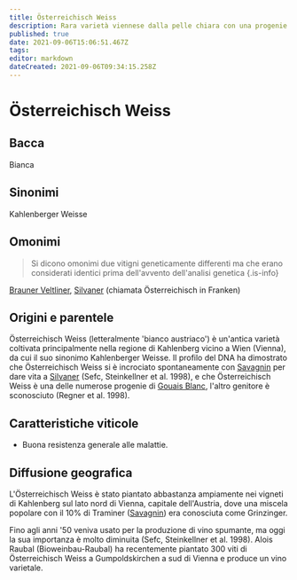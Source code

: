 ```yaml
---
title: Österreichisch Weiss
description: Rara varietà viennese dalla pelle chiara con una progenie molto conosciuta.
published: true
date: 2021-09-06T15:06:51.467Z
tags: 
editor: markdown
dateCreated: 2021-09-06T09:34:15.258Z
---
```


# Österreichisch Weiss

## Bacca
Bianca

## Sinonimi
Kahlenberger Weisse

## Omonimi
> Si dicono omonimi due vitigni geneticamente differenti ma che erano considerati identici prima dell'avvento dell'analisi genetica
{.is-info}

[Brauner Veltliner](/vitigni/bacca-bianca/brauner-veltliner), [Silvaner](/vitigni/bacca-bianca/silvaner) (chiamata Österreichisch in Franken)


## Origini e parentele
Österreichisch Weiss (letteralmente 'bianco austriaco') è un'antica varietà coltivata principalmente nella regione di Kahlenberg vicino a Wien (Vienna), da cui il suo sinonimo Kahlenberger Weisse. Il profilo del DNA ha dimostrato che Österreichisch Weiss si è incrociato spontaneamente con [Savagnin](/vitigni/bacca-bianca/savagnin) per dare vita a [Silvaner](/vitigni/bacca-bianca/silvaner) (Sefc, Steinkellner et al. 1998), e che Österreichisch Weiss è una delle numerose progenie di [Gouais Blanc](/vitigni/bacca-bianca/gouais-blanc), l'altro genitore è sconosciuto (Regner et al. 1998).

## Caratteristiche viticole

- Buona resistenza generale alle malattie.

## Diffusione geografica

L'Österreichisch Weiss è stato piantato abbastanza ampiamente nei vigneti di Kahlenberg sul lato nord di Vienna, capitale dell'Austria, dove una miscela popolare con il 10% di Traminer ([Savagnin](/vitigni/bacca-bianca/savagnin)) era conosciuta come Grinzinger.

Fino agli anni '50 veniva usato per la produzione di vino spumante, ma oggi la sua importanza è molto diminuita (Sefc, Steinkellner et al. 1998). Alois Raubal (Bioweinbau-Raubal) ha recentemente piantato 300 viti di Österreichisch Weiss a Gumpoldskirchen a sud di Vienna e produce un vino varietale.


